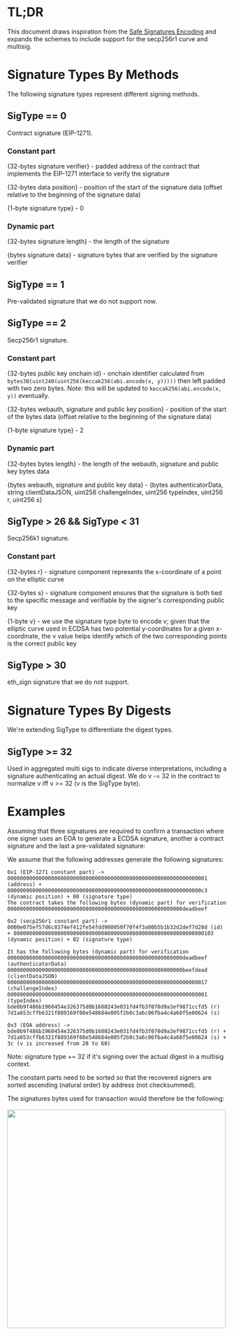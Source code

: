 # TL;DR

This document draws inspiration from the [Safe Signatures Encoding](https://docs.safe.global/advanced/smart-account-signatures#encoding) and expands the schemes to include support for the secp256r1 curve and multisig.


# Signature Types By Methods

The following signature types represent different signing methods.


## SigType == 0

Contract signature (EIP-1271).


### Constant part

{32-bytes signature verifier} -  padded address of the contract that implements the EIP-1271 interface to verify the signature

{32-bytes data position} - position of the start of the signature data (offset relative to the beginning of the signature data)

{1-byte signature type} - 0


### Dynamic part

{32-bytes signature length} - the length of the signature

{bytes signature data} - signature bytes that are verified by the signature verifier


## SigType == 1

Pre-validated signature that we do not support now.


## SigType == 2

Secp256r1 signature.


### Constant part

{32-bytes public key onchain id} - onchain identifier calculated from `bytes30(uint240(uint256(keccak256(abi.encode(x, y)))))` then left padded with two zero bytes. Note: this will be updated to `keccak256(abi.encode(x, y))` eventually. 

{32-bytes webauth, signature and public key position} - position of the start of the bytes data (offset relative to the beginning of the signature data)

{1-byte signature type} - 2


### Dynamic part

{32-bytes bytes length} - the length of the webauth, signature and public key bytes data

{bytes webauth, signature and public key data} - {bytes authenticatorData, string clientDataJSON, uint256 challengeIndex, uint256 typeIndex, uint256 r, uint256 s}


## SigType > 26 && SigType &lt; 31

Secp256k1 signature.


### Constant part

{32-bytes r} - signature component represents the x-coordinate of a point on the elliptic curve

{32-bytes s} - signature component ensures that the signature is both tied to the specific message and verifiable by the signer's corresponding public key

{1-byte v} - we use the signature type byte to encode v; given that the elliptic curve used in ECDSA has two potential y-coordinates for a given x-coordinate, the v value helps identify which of the two corresponding points is the correct public key


## SigType > 30

eth_sign signature that we do not support.


# Signature Types By Digests

We're extending SigType to differentiate the digest types.


## SigType >= 32

Used in aggregated multi sigs to indicate diverse interpretations, including a signature authenticating an actual digest. We do v -= 32 in the contract to normalize v iff v >= 32 (v is the SigType byte).


# Examples

Assuming that three signatures are required to confirm a transaction where one signer uses an EOA to generate a ECDSA signature, another a contract signature and the last a pre-validated signature:

We assume that the following addresses generate the following signatures:


```
0x1 (EIP-1271 constant part) -> 0000000000000000000000000000000000000000000000000000000000000001 (address) + 00000000000000000000000000000000000000000000000000000000000000c3 (dynamic position) + 00 (signature type)
The contract takes the following bytes (dynamic part) for verification 00000000000000000000000000000000000000000000000000000000deadbeef
```



```
0x2 (secp256r1 constant part) ->  0000e075ef57d6c8374ef412fe54fdd980050f70f4f3a00b5b1b32d2def7d28d (id) + 0000000000000000000000000000000000000000000000000000000000000103 (dynamic position) + 02 (signature type)

It has the following bytes (dynamic part) for verification 00000000000000000000000000000000000000000000000000000000deadbeef (authenticatorData)
00000000000000000000000000000000000000000000000000000000beefdead (clientDataJSON)
0000000000000000000000000000000000000000000000000000000000000017 (challengeIndex)
0000000000000000000000000000000000000000000000000000000000000001 (typeIndex)
bde0b9f486b1960454e326375d0b1680243e031fd4fb3f070d9a3ef9871ccfd5 (r)
7d1a653cffb6321f889169f08e548684e005f2b0c3a6c06fba4c4a68f5e00624 (s)
```



```
0x3 (EOA address) -> bde0b9f486b1960454e326375d0b1680243e031fd4fb3f070d9a3ef9871ccfd5 (r) + 7d1a653cffb6321f889169f08e548684e005f2b0c3a6c06fba4c4a68f5e00624 (s) + 
3c (v is increased from 28 to 60)
```


Note: signature type += 32 if it's signing over the actual digest in a multisig context.

The constant parts need to be sorted so that the recovered signers are sorted ascending (natural order) by address (not checksummed).

The signatures bytes used for transaction would therefore be the following:<br/><br/>
<img src="../assets/sca_signatures_encoding.png" width="500"/>
